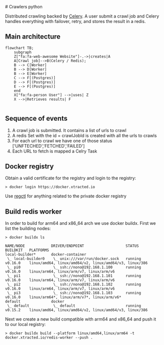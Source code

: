 <link
  href="https://cdnjs.cloudflare.com/ajax/libs/font-awesome/6.6.0/css/all.min.css"
  rel="stylesheet"
/>
# Crawlers python

Distributed crawling backed by [Celery](https://docs.celeryq.dev/en/stable/). A user submit a crawl job and Celery handles everything with failover, retry, and stores the result in a redis.

## Main architecture

```mermaid
flowchart TB;
    subgraph  
    Z["fa:fa-web-awesome Website"]-.->|creates|A
    A[Crawl job]-->B(Celery / Redis);
    B --> C[Worker]
    B --> D[Worker]
    B --> E[Worker]
    C --> F[(Postgres)]
    D --> F[(Postgres)]
    E --> F[(Postgres)]
    end
    X["fa:fa-person User"] -->|uses| Z
    X -->|Retrieves results| F
    
```

## Sequence of events
1. A crawl job is submitted. It contains a list of urls to crawl
2. A redis Set with the id = crawlJobId is created with all the urls to crawls
3. For each url to crawl we have one of those status ['UNFTECHED','FETCHED','FAILED']
4. Each URL to fetch is mapped a Celry Task


## Docker registry
Obtain a valid certificate for the registry and login to the registry:
```
> docker login https://docker.xtracted.io
```
Use [regctl](https://github.com/regclient/regclient/blob/main/docs/regctl.md) for anything related to the private docker registry


## Build redis worker
In order to build for arm64 and x86_64 arch we use docker buildx.
First we list the building nodes:
``` 
> docker buildx ls

NAME/NODE            DRIVER/ENDPOINT                   STATUS    BUILDKIT   PLATFORMS
local-builder*       docker-container
 \_ local-builder0    \_ unix:///var/run/docker.sock   running   v0.16.0    linux/amd64, linux/amd64/v2, linux/amd64/v3, linux/386
 \_ pi0               \_ ssh://nono@192.168.1.100      running   v0.16.0    linux/arm64, linux/arm/v7, linux/arm/v6
 \_ pi1               \_ ssh://nono@192.168.1.101      running   v0.16.0    linux/arm64, linux/arm/v7, linux/arm/v6
 \_ pi2               \_ ssh://nono@192.168.1.102      running   v0.16.0    linux/arm64, linux/arm/v7, linux/arm/v6
 \_ pi3               \_ ssh://nono@192.168.1.103      running   v0.16.0    linux/arm64*, linux/arm/v7*, linux/arm/v6*
default              docker
 \_ default           \_ default                       running   v0.15.2    linux/amd64, linux/amd64/v2, linux/amd64/v3, linux/386

```

Next we create a new build compatible with arm64 and x86_64 and push it to our local registry:
```
> docker buildx build --platform linux/amd64,linux/arm64 -t docker.xtracted.io/redis-worker --push .
```
